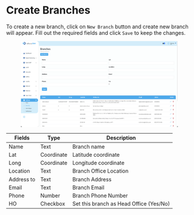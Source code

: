 # Create Branches

To create a new branch, click on `New Branch` button and create new branch will appear. Fill out the required fields and click `Save` to keep the changes.

<figure><img src="../../../.gitbook/assets/Screenshot 2023-02-17 at 01.43.34.png" alt=""><figcaption></figcaption></figure>

| Fields     | Type       | Description                             |
| ---------- | ---------- | --------------------------------------- |
| Name       | Text       | Branch name                             |
| Lat        | Coordinate | Latitude coordinate                     |
| Long       | Coordinate | Longitude coordinate                    |
| Location   | Text       | Branch Office Location                  |
| Address to | Text       | Branch Address                          |
| Email      | Text       | Branch Email                            |
| Phone      | Number     | Branch Phone Number                     |
| HO         | Checkbox   | Set this branch as Head Office (Yes/No) |
